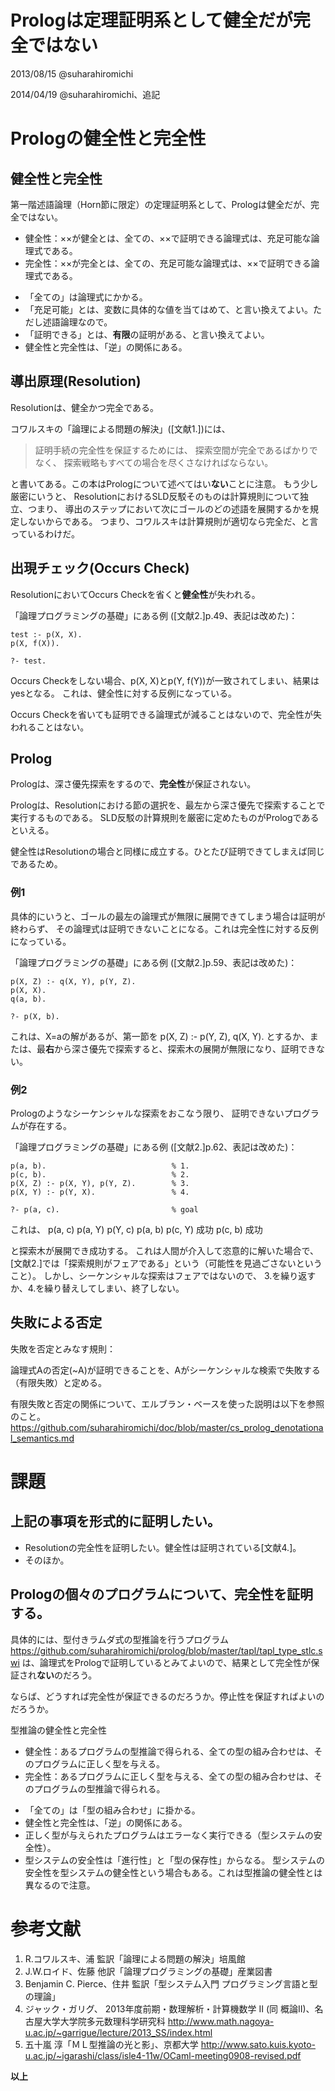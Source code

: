 Prologは定理証明系として健全だが完全ではない
==============
2013/08/15      @suharahiromichi

2014/04/19      @suharahiromichi、追記

# Prologの健全性と完全性
## 健全性と完全性
第一階述語論理（Horn節に限定）の定理証明系として、Prologは健全だが、完全ではない。

* 健全性：××が健全とは、全ての、××で証明できる論理式は、充足可能な論理式である。
* 完全性：××が完全とは、全ての、充足可能な論理式は、××で証明できる論理式である。

 + 「全ての」は論理式にかかる。
 + 「充足可能」とは、変数に具体的な値を当てはめて、と言い換えてよい。ただし述語論理なので。
 + 「証明できる」とは、**有限**の証明がある、と言い換えてよい。
 + 健全性と完全性は、「逆」の関係にある。


## 導出原理(Resolution)
Resolutionは、健全かつ完全である。

コワルスキの「論理による問題の解決」([文献1.])には、
>証明手続の完全性を保証するためには、
>探索空間が完全であるばかりでなく、
>探索戦略もすべての場合を尽くさなければならない。

と書いてある。この本はPrologについて述べてはい**ない**ことに注意。
もう少し厳密にいうと、
ResolutionにおけるSLD反駁そのものは計算規則について独立、つまり、
導出のステップにおいて次にゴールのどの述語を展開するかを規定しないからである。
つまり、コワルスキは計算規則が適切なら完全だ、と言っているわけだ。


## 出現チェック(Occurs Check)
ResolutionにおいてOccurs Checkを省くと**健全性**が失われる。

「論理プログラミングの基礎」にある例 ([文献2.]p.49、表記は改めた)：

    test :- p(X, X).
    p(X, f(X)).

    ?- test.

Occurs Checkをしない場合、p(X, X)とp(Y, f(Y))が一致されてしまい、結果はyesとなる。
これは、健全性に対する反例になっている。

Occurs Checkを省いても証明できる論理式が減ることはないので、完全性が失われることはない。


## Prolog
Prologは、深さ優先探索をするので、**完全性**が保証されない。

Prologは、Resolutionにおける節の選択を、最左から深さ優先で探索することで実行するものである。
SLD反駁の計算規則を厳密に定めたものがPrologであるといえる。

健全性はResolutionの場合と同様に成立する。ひとたび証明できてしまえば同じであるため。

### 例1
具体的にいうと、ゴールの最左の論理式が無限に展開できてしまう場合は証明が終わらず、
その論理式は証明できないことになる。これは完全性に対する反例になっている。

「論理プログラミングの基礎」にある例 ([文献2.]p.59、表記は改めた)：

    p(X, Z) :- q(X, Y), p(Y, Z).
    p(X, X).
    q(a, b).

    ?- p(X, b).

これは、X=aの解があるが、第一節を
   p(X, Z) :- p(Y, Z), q(X, Y). 
とするか、または、最**右**から深さ優先で探索すると、探索木の展開が無限になり、証明できない。

### 例2
Prologのようなシーケンシャルな探索をおこなう限り、
証明できないプログラムが存在する。

「論理プログラミングの基礎」にある例 ([文献2.]p.62、表記は改めた)：

    p(a, b).                            % 1.
    p(c, b).                            % 2.
    p(X, Z) :- p(X, Y), p(Y, Z).        % 3.
    p(X, Y) :- p(Y, X).                 % 4.

    ?- p(a, c).                         % goal

これは、
                p(a, c)
        p(a, Y)         p(Y, c)
        p(a, b)         p(c, Y)
        成功            p(c, b)
                        成功

と探索木が展開でき成功する。
これは人間が介入して恣意的に解いた場合で、
[文献2.]では「探索規則がフェアである」という（可能性を見過ごさないということ）。
しかし、シーケンシャルな探索はフェアではないので、
3.を繰り返すか、4.を繰り替えしてしまい、終了しない。


## 失敗による否定
失敗を否定とみなす規則：

論理式Aの否定(~A)が証明できることを、Aがシーケンシャルな検索で失敗する（有限失敗）と定める。

有限失敗と否定の関係について、エルブラン・ベースを使った説明は以下を参照のこと。
https://github.com/suharahiromichi/doc/blob/master/cs_prolog_denotational_semantics.md


# 課題
## 上記の事項を形式的に証明したい。

* Resolutionの完全性を証明したい。健全性は証明されている[文献4.]。
* そのほか。

## Prologの個々のプログラムについて、完全性を証明する。
具体的には、型付きラムダ式の型推論を行うプログラム
https://github.com/suharahiromichi/prolog/blob/master/tapl/tapl_type_stlc.swi
は、論理式をPrologで証明しているとみてよいので、結果として完全性が保証され**ない**のだろう。

ならば、どうすれば完全性が保証できるのだろうか。停止性を保証すればよいのだろうか。

型推論の健全性と完全性

* 健全性：あるプログラムの型推論で得られる、全ての型の組み合わせは、そのプログラムに正しく型を与える。
* 完全性：あるプログラムに正しく型を与える、全ての型の組み合わせは、そのプログラムの型推論で得られる。

 + 「全ての」は「型の組み合わせ」に掛かる。
 + 健全性と完全性は、「逆」の関係にある。
 + 正しく型が与えられたプログラムはエラーなく実行できる（型システムの安全性）。
 + 型システムの安全性は「進行性」と「型の保存性」からなる。
型システムの安全性を型システムの健全性という場合もある。これは型推論の健全性とは異なるので注意。


# 参考文献

1. R.コワルスキ、浦 監訳「論理による問題の解決」培風館
2. J.W.ロイド、佐藤 他訳「論理プログラミングの基礎」産業図書
3. Benjamin C. Pierce、住井 監訳「型システム入門  プログラミング言語と型の理論」
4. ジャック・ガリグ、 2013年度前期・数理解析・計算機数学 II (同 概論II)、名古屋大学大学院多元数理科学研究科
http://www.math.nagoya-u.ac.jp/~garrigue/lecture/2013_SS/index.html
5. 五十嵐 淳「ＭＬ型推論の光と影」、京都大学
http://www.sato.kuis.kyoto-u.ac.jp/~igarashi/class/isle4-11w/OCaml-meeting0908-revised.pdf

**以上**
